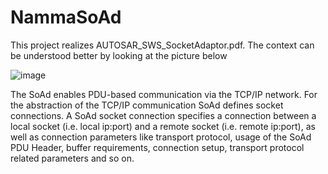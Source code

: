 # NammaSoAd
This project realizes AUTOSAR_SWS_SocketAdaptor.pdf. The context can be understood better by looking at the picture below

![image](https://user-images.githubusercontent.com/4141930/216835243-5fc53479-84ae-434c-b870-9dea4618d364.png)

The SoAd enables PDU-based communication via the TCP/IP network. For the abstraction of the TCP/IP
communication SoAd defines socket connections. A SoAd socket connection specifies a connection
between a local socket (i.e. local ip:port) and a remote socket (i.e. remote ip:port), as well as
connection parameters like transport protocol, usage of the SoAd PDU Header, buffer requirements,
connection setup, transport protocol related parameters and so on.
